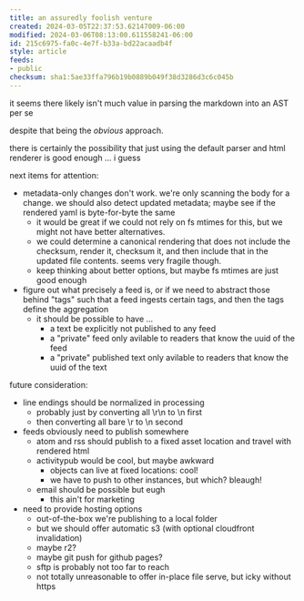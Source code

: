 ```yaml
---
title: an assuredly foolish venture
created: 2024-03-05T22:37:53.62147009-06:00
modified: 2024-03-06T08:13:00.611558241-06:00
id: 215c6975-fa0c-4e7f-b33a-bd22acaadb4f
style: article
feeds:
- public
checksum: sha1:5ae33ffa796b19b0889b049f38d3286d3c6c045b
---
```

it seems there likely isn't much value in parsing the markdown into an AST per se

despite that being the *obvious* approach.

there is certainly the possibility that just using the default parser and html renderer is good enough ... i guess

next items for attention:
* metadata-only changes don't work. we're only scanning the body for a change. we should also detect updated metadata; maybe see if the rendered yaml is byte-for-byte the same
  * it would be great if we could not rely on fs mtimes for this, but we might not have better alternatives.
  * we could determine a canonical rendering that does not include the checksum, render it, checksum it, and then include that in the updated file contents. seems very fragile though.
  * keep thinking about better options, but maybe fs mtimes are just good enough
* figure out what precisely a feed is, or if we need to abstract those behind "tags" such that a feed ingests certain tags, and then the tags define the aggregation
  * it should be possible to have ...
    * a text be explicitly not published to any feed
    * a "private" feed only avilable to readers that know the uuid of the feed
    * a "private" published text only avilable to readers that know the uuid of the text

future consideration:
* line endings should be normalized in processing
  * probably just by converting all \r\n to \n first
  * then converting all bare \r to \n second
* feeds obviously need to publish somewhere
  * atom and rss should publish to a fixed asset location and travel with rendered html
  * activitypub would be cool, but maybe awkward
    * objects can live at fixed locations: cool!
    * we have to push to other instances, but which? bleaugh!
  * email should be possible but eugh
    * this ain't for marketing
* need to provide hosting options
  * out-of-the-box we're publishing to a local folder
  * but we should offer automatic s3 (with optional cloudfront invalidation)
  * maybe r2?
  * maybe git push for github pages?
  * sftp is probably not too far to reach
  * not totally unreasonable to offer in-place file serve, but icky without https
